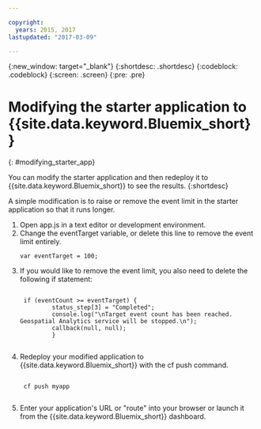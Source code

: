 ```yaml
---

copyright:
  years: 2015, 2017
lastupdated: "2017-03-09"

---
```


<!-- Attribute definitions -->
{:new_window: target="_blank"}
{:shortdesc: .shortdesc}
{:codeblock: .codeblock}
{:screen: .screen}
{:pre: .pre}

# Modifying the starter application to {{site.data.keyword.Bluemix_short}}
{: #modifying_starter_app}

You can modify the starter application and then redeploy it to {{site.data.keyword.Bluemix_short}} to see the results.
{:shortdesc}


A simple modification is to raise or remove the event limit in the starter application so that it runs longer.

1. Open app.js in a text editor or development environment.
2. Change the eventTarget variable, or delete this line to remove the event limit entirely.
	 <pre><code>var eventTarget = 100;</code></pre>
3. If you would like to remove the event limit, you also need to delete the following if statement:
	 <pre><code>  
	if (eventCount >= eventTarget) {
		    status_step[3] = "Completed";
		    console.log("\nTarget event count has been reached.  Geospatial Analytics service will be stopped.\n");
		    callback(null, null);
		    }
	</code></pre>
4. Redeploy your modified application to {{site.data.keyword.Bluemix_short}} with the cf push command.
	 <pre><code>  
	cf push myapp
	</code></pre>
5. Enter your application's URL or "route" into your browser or launch it from the {{site.data.keyword.Bluemix_short}} dashboard.
